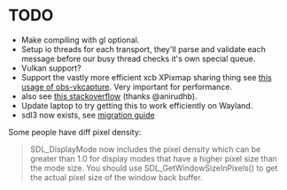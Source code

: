# TODO
* Make compiling with gl optional. 
* Setup io threads for each transport, they'll parse and validate each message before our busy thread checks it's own special queue. 
* Vulkan support?
* Support the vastly more efficient xcb XPixmap sharing thing see [this usage of obs-vkcapture](https://github.com/nowrep/obs-vkcapture/blob/eb4b07b75d13218877b16adc20ff8fdd28c02f5e/src/glinject.c#L874). Very important for performance.
* also see [this stackoverflow](https://stackoverflow.com/questions/36843456/read-pixel-data-from-default-framebuffer-in-opengl-performance-of-fbo-vs-pbo) (thanks @anirudhb).
* Update laptop to try getting this to work efficiently on Wayland.
* sdl3 now exists, see [migration guide](https://github.com/libsdl-org/SDL/blob/main/docs/README-migration.md)

Some people have diff pixel density:

> SDL_DisplayMode now includes the pixel density which can be greater than 1.0 for display modes that have a higher pixel size than the mode size. You should use SDL_GetWindowSizeInPixels() to get the actual pixel size of the window back buffer.